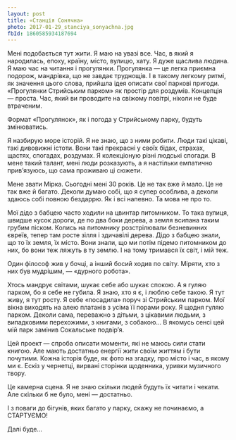 ```yaml
---
layout: post
title: «Станція Сонячна»
photo: 2017-01-29_stanciya_sonyachna.jpg
fbId: 1860585934187694
---
```


Мені подобається тут жити. Я маю на увазі все. Час, в який я народилась, епоху, країну, місто, вулицю, хату. Я дуже щаслива людина. Я маю час на читання і прогулянки.
Прогулянка — це легка приємна подорож, мандрівка, що не завдає труднощів. І в такому легкому ритмі, як значення цього слова, прийшла ідея описати свої паркові пригоди.
«Прогулянки Стрийським парком» як простір для роздумів. Концепція — проста. Час, який ви проводите на свіжому повітрі, ніколи не буде втраченим.

<!--more-->

Формат «Прогулянок», як і погода у Стрийському парку, будуть змінюватись.

Я назбирую море історій. Я не знаю, що з ними робити. Люди такі цікаві, такі дивовижні істоти. Вони такі прекрасні у своїх бідах, страхах, щастях, спогадах, роздумах. Я колекціоную різні людські спогади. В мене такий талант, мені люди розказують, а я настільки емпатично прив’язуюсь, що сама проживаю ці сюжети.

Мене звати Мірка. Сьогодні мені 30 років. Це не так вже й мало. Це не так вже й багато. Деколи думаю собі, що я супер особлива, а деколи здаюсь собі повною бездаррю. Як і всі напевно. Та мова не про то.

Мої дідо з бабцею часто ходили на цвинтар питомником. То така вулиця, швидше кусок дороги, де по два боки дерева, а земля всипана таким грубим піском. Колись на питомнику розстрілювали безневинних євреїв, тепер там росте зілля і здичавілі дерева. Дідо з бабцею знали, що то їх земля, їх місто. Вони знали, що ми потім підемо питомником до них, бо вони теж ляжуть в ту землю. І на тому тримався їх світ, і мій теж.

Один філософ жив у бочці, а інший босий ходив по світу. Міряти, хто з них був мудрішим, — «дурного робота».

Хтось мандрує світами, шукає себе або шукає спокою. А я гуляю парком, бо я себе не губила. Я знаю, хто я є, і люблю себе такою. Я тут живу, я тут росту. Я себе «посадила» поруч зі Стрийським парком. Мої вікна виходять на алею платанів з усіма її порами року. Я щодня гуляю парком. Деколи сама, переважно з дітьми, з цікавими людьми, з випадковими перехожими, з книгами, з собакою... В якомусь сенсі цей мій парк замінив Сокальське подвір’я.

Цей проект — спроба описати моменти, які не маюсь сили стати книгою. Але мають достатньо енергії жити своїм життям і бути почутими. Кожна історія буде, як фото на згадку, про місто і час, в якому ми є. Ескіз у чернетці, вирвані сторінки щоденника, уривки музичного твору.

Це камерна сцена. Я не знаю скільки людей будуть їх читати і чекати. Але скільки б не було, мені — достатньо.

І з поваги до бігунів, яких багато у парку, скажу не починаємо, а СТАРТУЄМО!

Далі буде...